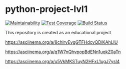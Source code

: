 # python-project-lvl1

[![Maintainability](https://api.codeclimate.com/v1/badges/a99a88d28ad37a79dbf6/maintainability)](https://codeclimate.com/github/codeclimate/codeclimate/maintainability)
[![Test Coverage](https://api.codeclimate.com/v1/badges/a99a88d28ad37a79dbf6/test_coverage)](https://codeclimate.com/github/codeclimate/codeclimate/test_coverage)
[![Build Status](https://travis-ci.org/asalex04/python-project-lvl1.svg?branch=master)](https://travis-ci.org/asalex04/python-project-lvl1)


This repository is created as an educational project

https://asciinema.org/a/8chlrvEvgGTFHdcvQDlKAhLIU 

https://asciinema.org/a/q1W7nQhvpopBdENn1uqkZ0aTn

https://asciinema.org/a/u5VkMKSTuyN2HFxL1ugJ7ysl4 


